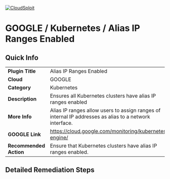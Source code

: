 [![CloudSploit](https://cloudsploit.com/img/logo-new-big-text-100.png "CloudSploit")](https://cloudsploit.com)

# GOOGLE / Kubernetes / Alias IP Ranges Enabled

## Quick Info

| | |
|-|-|
| **Plugin Title** | Alias IP Ranges Enabled |
| **Cloud** | GOOGLE |
| **Category** | Kubernetes |
| **Description** | Ensures all Kubernetes clusters have alias IP ranges enabled |
| **More Info** | Alias IP ranges allow users to assign ranges of internal IP addresses as alias to a network interface. |
| **GOOGLE Link** | https://cloud.google.com/monitoring/kubernetes-engine/ |
| **Recommended Action** | Ensure that Kubernetes clusters have alias IP ranges enabled. |

## Detailed Remediation Steps


